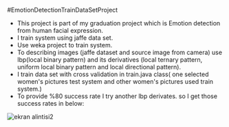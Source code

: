 #EmotionDetectionTrainDataSetProject
* This project is part of my graduation project which is Emotion detection from human facial expression.
* I train system using jaffe data set.
*  Use weka project to train system.
* To describing images (jaffe dataset and source image from camera) use lbp(local binary pattern) and its
derivatives (local ternary pattern, uniform local binary pattern and local directional pattern).
* I train data set with cross validation in train.java class( one selected women's pictures test system and other women's pictures used train system.)
* To provide %80 success rate I try another lbp derivates. so I get those success rates in below:

![ekran alintisi2](https://user-images.githubusercontent.com/16796421/46916407-130d2100-cfc3-11e8-9d8f-5403b5a3d267.PNG)
